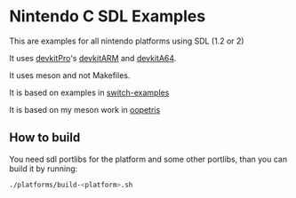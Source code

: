 # Nintendo C SDL Examples

This are examples for all nintendo platforms using SDL (1.2 or 2)

It uses [devkitPro](https://devkitpro.org/)'s [devkitARM](https://devkitpro.org/wiki/devkitARM) and [devkitA64](https://switchbrew.org/wiki/Setting_up_Development_Environment).

It uses meson and not Makefiles.

It is based on examples in [switch-examples](https://github.com/switchbrew/switch-examples.git)

It is based on my meson work in [oopetris](https://github.com/mgerhold/oopetris)


## How to build

You need sdl portlibs for the platform and some other portlibs, than you can build it by running:
```bash
./platforms/build-<platform>.sh
```
